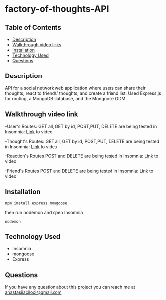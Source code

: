 # factory-of-thoughts-API

## Table of Contents

- [Description](#description)
- [Walkthrough video links](#walkthrough-video-links)
- [Installation](#installation)
- [Technology Used](#technology-used)
- [Questions](#questions)

## Description

API for a social network web application where users can share their thoughts, react to friends’ thoughts, and create a friend list. Used Express.js for routing, a MongoDB database, and the Mongoose ODM.

## Walkthrough video link

-User's Routes: GET all, GET by id, POST,PUT, DELETE are being tested in Insomnia:
[Link](https://drive.google.com/file/d/1qVPXmRDBzlYTk3NapN7ydAV80TnDf94H/view?usp=sharing) to video

-Thought's Routes: GET all, GET by id, POST,PUT, DELETE are being tested in Insomnia:
[Link](https://drive.google.com/file/d/1V48v0Tfv51TbM5Vcre-R1AI34916aebM/view?usp=sharing) to video

-Reaction's Routes POST and DELETE are being tested in Insomnia:
[Link](https://drive.google.com/file/d/16gReLuUodB0qLUeBmNN2Li1simi25kn0/view?usp=sharing) to video

-Friend's Routes POST and DELETE are being tested in Insomnia:
[Link](https://drive.google.com/file/d/1ScG1d2PFMvIEKJNNpiscHqFIT8EzLV9K/view?usp=sharing) to video

## Installation

```
npm imstall express mongoose

```

then run nodemon and open Insomnia

```
nodemon

```

## Technology Used

- Insomnia
- mongoose
- Express

## Questions

If you have any question about this project you can reach me at anastasiiaciloci@gmail.com
